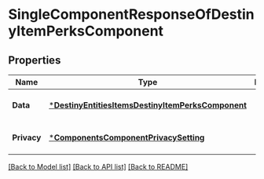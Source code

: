 # SingleComponentResponseOfDestinyItemPerksComponent

## Properties
Name | Type | Description | Notes
------------ | ------------- | ------------- | -------------
**Data** | [***DestinyEntitiesItemsDestinyItemPerksComponent**](Destiny.Entities.Items.DestinyItemPerksComponent.md) |  | [optional] [default to null]
**Privacy** | [***ComponentsComponentPrivacySetting**](Components.ComponentPrivacySetting.md) |  | [optional] [default to null]

[[Back to Model list]](../README.md#documentation-for-models) [[Back to API list]](../README.md#documentation-for-api-endpoints) [[Back to README]](../README.md)



